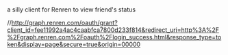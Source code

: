 ###
a silly client for Renren to view friend's status

//http://graph.renren.com/oauth/grant?client_id=fee11992a4ac4caabfca7800d233f814&redirect_uri=http%3A%2F%2Fgraph.renren.com%2Foauth%2Flogin_success.html&response_type=token&display=page&secure=true&origin=00000
